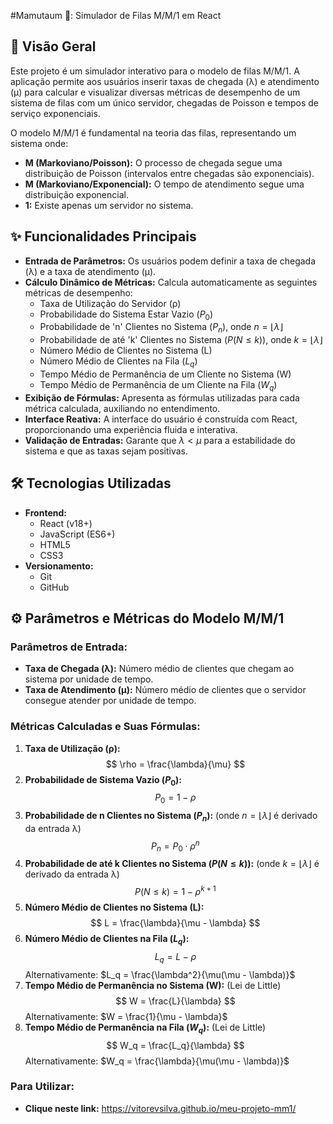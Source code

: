 #Mamutaum 🐘: Simulador de Filas M/M/1 em React

## 📜 Visão Geral
Este projeto é um simulador interativo para o modelo de filas M/M/1. A aplicação permite aos usuários inserir taxas de chegada (λ) e atendimento (μ) para calcular e visualizar diversas métricas de desempenho de um sistema de filas com um único servidor, chegadas de Poisson e tempos de serviço exponenciais.


O modelo M/M/1 é fundamental na teoria das filas, representando um sistema onde:
-   **M (Markoviano/Poisson):** O processo de chegada segue uma distribuição de Poisson (intervalos entre chegadas são exponenciais).
-   **M (Markoviano/Exponencial):** O tempo de atendimento segue uma distribuição exponencial.
-   **1:** Existe apenas um servidor no sistema.

## ✨ Funcionalidades Principais

-   **Entrada de Parâmetros:** Os usuários podem definir a taxa de chegada (λ) e a taxa de atendimento (μ).
-   **Cálculo Dinâmico de Métricas:** Calcula automaticamente as seguintes métricas de desempenho:
    -   Taxa de Utilização do Servidor (ρ)
    -   Probabilidade do Sistema Estar Vazio ($P_0$)
    -   Probabilidade de 'n' Clientes no Sistema ($P_n$), onde $n = \lfloor\lambda\rfloor$
    -   Probabilidade de até 'k' Clientes no Sistema ($P(N \le k)$), onde $k = \lfloor\lambda\rfloor$
    -   Número Médio de Clientes no Sistema (L)
    -   Número Médio de Clientes na Fila ($L_q$)
    -   Tempo Médio de Permanência de um Cliente no Sistema (W)
    -   Tempo Médio de Permanência de um Cliente na Fila ($W_q$)
-   **Exibição de Fórmulas:** Apresenta as fórmulas utilizadas para cada métrica calculada, auxiliando no entendimento.
-   **Interface Reativa:** A interface do usuário é construída com React, proporcionando uma experiência fluida e interativa.
-   **Validação de Entradas:** Garante que $\lambda < \mu$ para a estabilidade do sistema e que as taxas sejam positivas.

## 🛠️ Tecnologias Utilizadas

-   **Frontend:**
    -   React (v18+)
    -   JavaScript (ES6+)
    -   HTML5
    -   CSS3
-   **Versionamento:**
    -   Git
    -   GitHub

## ⚙️ Parâmetros e Métricas do Modelo M/M/1

### Parâmetros de Entrada:
-   **Taxa de Chegada (λ):** Número médio de clientes que chegam ao sistema por unidade de tempo.
-   **Taxa de Atendimento (μ):** Número médio de clientes que o servidor consegue atender por unidade de tempo.

### Métricas Calculadas e Suas Fórmulas:

1.  **Taxa de Utilização (ρ):**
    $$ \rho = \frac{\lambda}{\mu} $$
2.  **Probabilidade de Sistema Vazio ($P_0$):**
    $$ P_0 = 1 - \rho $$
3.  **Probabilidade de n Clientes no Sistema ($P_n$):** (onde $n = \lfloor\lambda\rfloor$ é derivado da entrada λ)
    $$ P_n = P_0 \cdot \rho^n $$
4.  **Probabilidade de até k Clientes no Sistema ($P(N \le k)$):** (onde $k = \lfloor\lambda\rfloor$ é derivado da entrada λ)
    $$ P(N \le k) = 1 - \rho^{k+1} $$
5.  **Número Médio de Clientes no Sistema (L):**
    $$ L = \frac{\lambda}{\mu - \lambda} $$
6.  **Número Médio de Clientes na Fila ($L_q$):**
    $$ L_q = L - \rho $$
    Alternativamente: $L_q = \frac{\lambda^2}{\mu(\mu - \lambda)}$
7.  **Tempo Médio de Permanência no Sistema (W):** (Lei de Little)
    $$ W = \frac{L}{\lambda} $$
    Alternativamente: $W = \frac{1}{\mu - \lambda}$
8.  **Tempo Médio de Permanência na Fila ($W_q$):** (Lei de Little)
    $$ W_q = \frac{L_q}{\lambda} $$
    Alternativamente: $W_q = \frac{\lambda}{\mu(\mu - \lambda)}$

### Para Utilizar:

- **Clique neste link:** https://vitorevsilva.github.io/meu-projeto-mm1/

